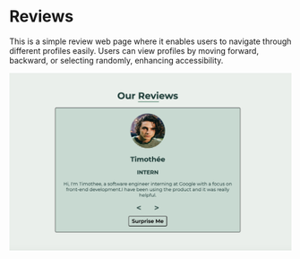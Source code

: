 # Reviews

This is a simple review web page where it enables users to navigate through different profiles easily. Users can view profiles by moving forward, backward, or selecting randomly, enhancing accessibility.

![desktop](desktop.jpg)

